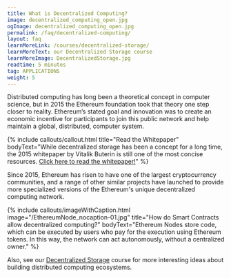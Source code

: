 ```yaml
---
title: What is Decentralized Computing?
image: decentralized_computing_open.jpg
ogImage: decentralized_computing_open.jpg
permalink: /faq/decentralized-computing/
layout: faq
learnMoreLink: /courses/decentralized-storage/
learnMoreText: our Decentralized Storage course
learnMoreImage: DecentralizedStorage.jpg
readtime: 5 minutes
tag: APPLICATIONS
weight: 5
---
```

Distributed computing has long been a theoretical concept in computer science, but in 2015 the Ethereum foundation took that theory one step closer to reality. Ethereum’s stated goal and innovation was to create an economic incentive for participants to join this public network and help maintain a global, distributed, computer system.

{% include callouts/callout.html
    title="Read the Whitepaper"
    bodyText="While decentralized storage has been a concept for a long time, the 2015 whitepaper by Vitalik Buterin is still one of the most concise resources. <a href='/downloads/ethereum_whitepaper.pdf'>Click here to read the whitepaper!</a>"
%}

Since 2015, Ethereum has risen to have one of the largest cryptocurrency communities, and a range of other similar projects have launched to provide more specialized versions of the Ethereum's unique decentralized computing network. 

{% include callouts/imageWithCaption.html
	image="/EthereumNode_nocaption-01.jpg"
	title="How do Smart Contracts allow decentralized computing?"
	bodyText="Ethereum Nodes store code, which can be executed by users who pay for the execution using Ethereum tokens. In this way, the network can act autonomously, without a centralized owner."
%}

<span>Also, see our <a href="/courses/decentralized-storage/" target="_blank" rel="noopener">Decentralized Storage</a> course for more interesting ideas about building distributed computing ecosystems.</span>
